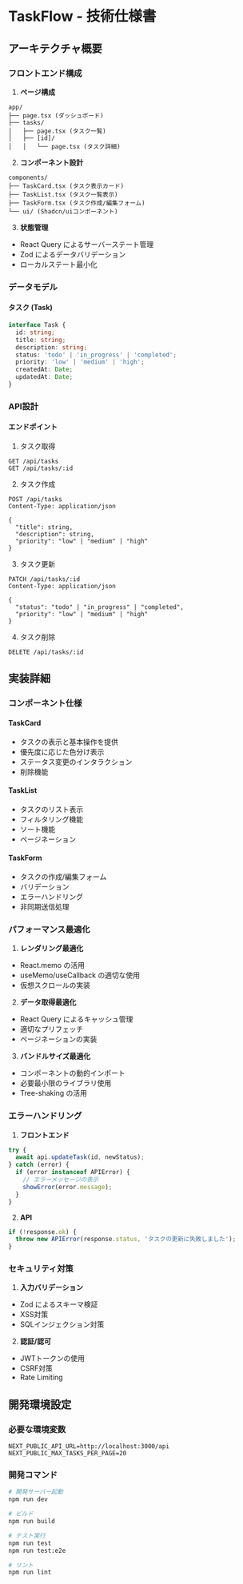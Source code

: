 # TaskFlow - 技術仕様書

## アーキテクチャ概要

### フロントエンド構成
1. **ページ構成**
```
app/
├── page.tsx (ダッシュボード)
├── tasks/
│   ├── page.tsx (タスク一覧)
│   ├── [id]/
│   │   └── page.tsx (タスク詳細)
```

2. **コンポーネント設計**
```
components/
├── TaskCard.tsx (タスク表示カード)
├── TaskList.tsx (タスク一覧表示)
├── TaskForm.tsx (タスク作成/編集フォーム)
└── ui/ (Shadcn/uiコンポーネント)
```

3. **状態管理**
- React Query によるサーバーステート管理
- Zod によるデータバリデーション
- ローカルステート最小化

### データモデル

#### タスク (Task)
```typescript
interface Task {
  id: string;
  title: string;
  description: string;
  status: 'todo' | 'in_progress' | 'completed';
  priority: 'low' | 'medium' | 'high';
  createdAt: Date;
  updatedAt: Date;
}
```

### API設計

#### エンドポイント
1. タスク取得
```
GET /api/tasks
GET /api/tasks/:id
```

2. タスク作成
```
POST /api/tasks
Content-Type: application/json

{
  "title": string,
  "description": string,
  "priority": "low" | "medium" | "high"
}
```

3. タスク更新
```
PATCH /api/tasks/:id
Content-Type: application/json

{
  "status": "todo" | "in_progress" | "completed",
  "priority": "low" | "medium" | "high"
}
```

4. タスク削除
```
DELETE /api/tasks/:id
```

## 実装詳細

### コンポーネント仕様

#### TaskCard
- タスクの表示と基本操作を提供
- 優先度に応じた色分け表示
- ステータス変更のインタラクション
- 削除機能

#### TaskList
- タスクのリスト表示
- フィルタリング機能
- ソート機能
- ページネーション

#### TaskForm
- タスクの作成/編集フォーム
- バリデーション
- エラーハンドリング
- 非同期送信処理

### パフォーマンス最適化

1. **レンダリング最適化**
- React.memo の活用
- useMemo/useCallback の適切な使用
- 仮想スクロールの実装

2. **データ取得最適化**
- React Query によるキャッシュ管理
- 適切なプリフェッチ
- ページネーションの実装

3. **バンドルサイズ最適化**
- コンポーネントの動的インポート
- 必要最小限のライブラリ使用
- Tree-shaking の活用

### エラーハンドリング

1. **フロントエンド**
```typescript
try {
  await api.updateTask(id, newStatus);
} catch (error) {
  if (error instanceof APIError) {
    // エラーメッセージの表示
    showError(error.message);
  }
}
```

2. **API**
```typescript
if (!response.ok) {
  throw new APIError(response.status, 'タスクの更新に失敗しました');
}
```

### セキュリティ対策

1. **入力バリデーション**
- Zod によるスキーマ検証
- XSS対策
- SQLインジェクション対策

2. **認証/認可**
- JWTトークンの使用
- CSRF対策
- Rate Limiting

## 開発環境設定

### 必要な環境変数
```env
NEXT_PUBLIC_API_URL=http://localhost:3000/api
NEXT_PUBLIC_MAX_TASKS_PER_PAGE=20
```

### 開発コマンド
```bash
# 開発サーバー起動
npm run dev

# ビルド
npm run build

# テスト実行
npm run test
npm run test:e2e

# リント
npm run lint
```
